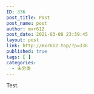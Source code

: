 ```yaml
---
ID: 336
post_title: Post
post_name: post
author: mxr612
post_date: 2021-03-08 23:39:45
layout: post
link: http://mxr612.top/?p=336
published: true
tags: [ ]
categories:
  - 未分类
---
```


Test.
